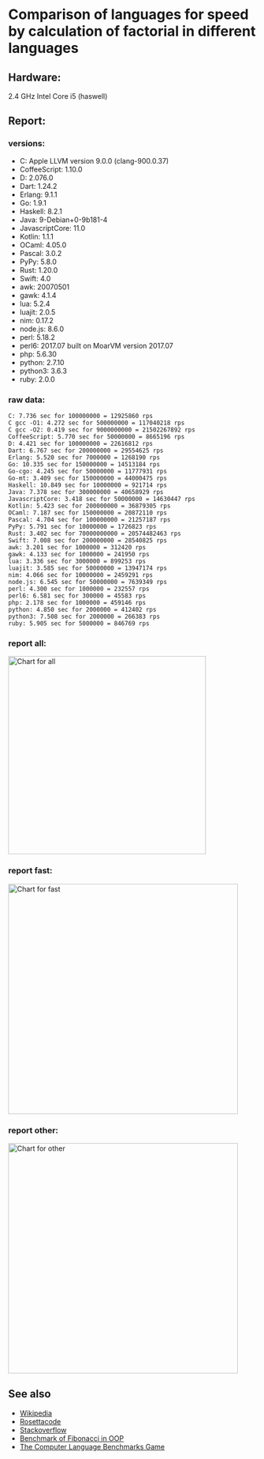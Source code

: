 Comparison of languages for speed by calculation of factorial in different languages
====================================================================================

Hardware:
---------
2.4 GHz Intel Core i5 (haswell)

Report:
-------
### versions:

  * C: Apple LLVM version 9.0.0 (clang-900.0.37)
  * CoffeeScript: 1.10.0
  * D: 2.076.0
  * Dart: 1.24.2
  * Erlang: 9.1.1
  * Go: 1.9.1
  * Haskell: 8.2.1
  * Java: 9-Debian+0-9b181-4
  * JavascriptCore: 11.0
  * Kotlin: 1.1.1
  * OCaml: 4.05.0
  * Pascal: 3.0.2
  * PyPy: 5.8.0
  * Rust: 1.20.0
  * Swift: 4.0
  * awk: 20070501
  * gawk: 4.1.4
  * lua: 5.2.4
  * luajit: 2.0.5
  * nim: 0.17.2
  * node.js: 8.6.0
  * perl: 5.18.2
  * perl6: 2017.07 built on MoarVM version 2017.07
  * php: 5.6.30
  * python: 2.7.10
  * python3: 3.6.3
  * ruby: 2.0.0


### raw data:

    C: 7.736 sec for 100000000 = 12925860 rps
    C gcc -O1: 4.272 sec for 500000000 = 117040218 rps
    C gcc -O2: 0.419 sec for 9000000000 = 21502267892 rps
    CoffeeScript: 5.770 sec for 50000000 = 8665196 rps
    D: 4.421 sec for 100000000 = 22616812 rps
    Dart: 6.767 sec for 200000000 = 29554625 rps
    Erlang: 5.520 sec for 7000000 = 1268190 rps
    Go: 10.335 sec for 150000000 = 14513184 rps
    Go-cgo: 4.245 sec for 50000000 = 11777931 rps
    Go-mt: 3.409 sec for 150000000 = 44000475 rps
    Haskell: 10.849 sec for 10000000 = 921714 rps
    Java: 7.378 sec for 300000000 = 40658929 rps
    JavascriptCore: 3.418 sec for 50000000 = 14630447 rps
    Kotlin: 5.423 sec for 200000000 = 36879305 rps
    OCaml: 7.187 sec for 150000000 = 20872110 rps
    Pascal: 4.704 sec for 100000000 = 21257187 rps
    PyPy: 5.791 sec for 10000000 = 1726823 rps
    Rust: 3.402 sec for 70000000000 = 20574482463 rps
    Swift: 7.008 sec for 200000000 = 28540825 rps
    awk: 3.201 sec for 1000000 = 312420 rps
    gawk: 4.133 sec for 1000000 = 241950 rps
    lua: 3.336 sec for 3000000 = 899253 rps
    luajit: 3.585 sec for 50000000 = 13947174 rps
    nim: 4.066 sec for 10000000 = 2459291 rps
    node.js: 6.545 sec for 50000000 = 7639349 rps
    perl: 4.300 sec for 1000000 = 232557 rps
    perl6: 6.581 sec for 300000 = 45583 rps
    php: 2.178 sec for 1000000 = 459146 rps
    python: 4.850 sec for 2000000 = 412402 rps
    python3: 7.508 sec for 2000000 = 266383 rps
    ruby: 5.905 sec for 5000000 = 846769 rps


### report all:

<img alt="Chart for all" width="401" src="https://chart.googleapis.com/chart?cht=bhs&chs=602x498&chd=t%3A117040217%2C44000475%2C40658929%2C36879304%2C29554624%2C28540825%2C22616812%2C21257186%2C20872109%2C14630447%2C14513183%2C13947173%2C12925859%2C11777930%2C8665196%2C7639349%2C2459290%2C1726823%2C1268189%2C921714%2C899252%2C846768%2C459146%2C412402%2C312420%2C266382%2C241949%2C232556&chco=4d89f9&chbh=12&chds=0,117040217.687314&chxt=x,y,r&chxl=1%3A%7Cperl%7Cgawk%7Cpython3%7Cawk%7Cpython%7Cphp%7Cruby%7Clua%7CHaskell%7CErlang%7CPyPy%7Cnim%7Cnode.js%7CCoffeeScript%7CGo-cgo%7CC%7Cluajit%7CGo%7CJavascriptCore%7COCaml%7CPascal%7CD%7CSwift%7CDart%7CKotlin%7CJava%7CGo-mt%7CC%20gcc%20-O1%7C2%3A%7C232556%20rps%7C241949%20rps%7C266382%20rps%7C312420%20rps%7C412402%20rps%7C459146%20rps%7C846768%20rps%7C899252%20rps%7C921714%20rps%7C1268189%20rps%7C1726823%20rps%7C2459290%20rps%7C7639349%20rps%7C8665196%20rps%7C11777930%20rps%7C12925859%20rps%7C13947173%20rps%7C14513183%20rps%7C14630447%20rps%7C20872109%20rps%7C21257186%20rps%7C22616812%20rps%7C28540825%20rps%7C29554624%20rps%7C36879304%20rps%7C40658929%20rps%7C44000475%20rps%7C117040217%20rps%7C0%3A%7C0%20%25%7C10%20%25%7C20%20%25%7C30%20%25%7C40%20%25%7C50%20%25%7C60%20%25%7C70%20%25%7C80%20%25%7C90%20%25%7C100%20%25">

### report fast:

<img alt="Chart for fast" width="466" src="https://chart.googleapis.com/chart?cht=bhs&chs=700x311&chd=t%3A117040217%2C44000475%2C40658929%2C36879304%2C29554624%2C28540825%2C22616812%2C21257186%2C20872109%2C14630447%2C14513183%2C13947173%2C12925859%2C11777930%2C8665196%2C7639349%2C2459290&chco=4d89f9&chbh=12&chds=0,117040217.687314&chxt=x,y,r&chxl=1%3A%7Cnim%7Cnode.js%7CCoffeeScript%7CGo-cgo%7CC%7Cluajit%7CGo%7CJavascriptCore%7COCaml%7CPascal%7CD%7CSwift%7CDart%7CKotlin%7CJava%7CGo-mt%7CC%20gcc%20-O1%7C2%3A%7C2459290%20rps%7C7639349%20rps%7C8665196%20rps%7C11777930%20rps%7C12925859%20rps%7C13947173%20rps%7C14513183%20rps%7C14630447%20rps%7C20872109%20rps%7C21257186%20rps%7C22616812%20rps%7C28540825%20rps%7C29554624%20rps%7C36879304%20rps%7C40658929%20rps%7C44000475%20rps%7C117040217%20rps%7C0%3A%7C0%20%25%7C10%20%25%7C20%20%25%7C30%20%25%7C40%20%25%7C50%20%25%7C60%20%25%7C70%20%25%7C80%20%25%7C90%20%25%7C100%20%25">

### report other:

<img alt="Chart for other" width="466" src="https://chart.googleapis.com/chart?cht=bhs&chs=700x209&chd=t%3A1726823%2C1268189%2C921714%2C899252%2C846768%2C459146%2C412402%2C312420%2C266382%2C241949%2C232556&chco=4d89f9&chbh=12&chds=0,1726823.46902983&chxt=x,y,r&chxl=1%3A%7Cperl%7Cgawk%7Cpython3%7Cawk%7Cpython%7Cphp%7Cruby%7Clua%7CHaskell%7CErlang%7CPyPy%7C2%3A%7C232556%20rps%7C241949%20rps%7C266382%20rps%7C312420%20rps%7C412402%20rps%7C459146%20rps%7C846768%20rps%7C899252%20rps%7C921714%20rps%7C1268189%20rps%7C1726823%20rps%7C0%3A%7C0%20%25%7C10%20%25%7C20%20%25%7C30%20%25%7C40%20%25%7C50%20%25%7C60%20%25%7C70%20%25%7C80%20%25%7C90%20%25%7C100%20%25">



See also
--------

  * [Wikipedia](http://en.wikipedia.org/wiki/Factorial)
  * [Rosettacode](http://rosettacode.org/wiki/Factorial)
  * [Stackoverflow](http://stackoverflow.com/questions/23930/factorial-algorithms-in-different-languages)
  * [Benchmark of Fibonacci in OOP](https://github.com/Balancer/benchmarks-fib-obj)
  * [The Computer Language Benchmarks Game](http://benchmarksgame.alioth.debian.org)
